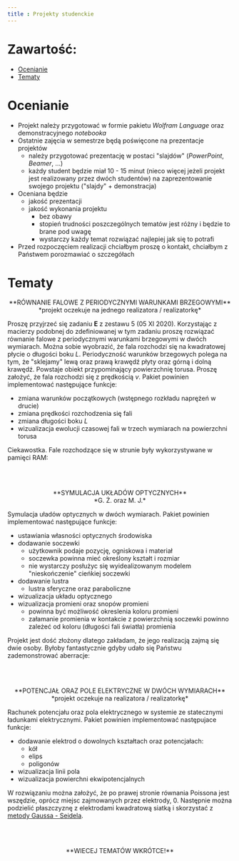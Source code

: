 ```yaml
---
title : Projekty studenckie
---
```


<!--BEGIN_HTML
<center>
<video controls autoplay muted loop width = 50%>
<source src = ./start/pl/010_Nauczanie/007_Narzędzia_Obliczeniowe_Fizyki_(lab_komputerowe,_zima_2020-2021)/015_Projekty_studenckie/all.mp4 type = "video/mp4">
</video>
</center>
END_HTML-->




# Zawartość:

* [Ocenianie](#ocenianie)
* [Tematy](#tematy)



# Ocenianie

- Projekt należy przygotować w formie pakietu *Wolfram Language*
  oraz demonstracyjnego *notebooka*
- Ostatnie zajęcia w semestrze będą poświęcone na prezentacje projektów
  - należy przygotować prezentację w postaci "slajdów" (*PowerPoint*, *Beamer*, ...)
  - każdy student będzie miał $10$ - $15$ minut (nieco więcej jeżeli projekt jest realizowany przez dwóch studentów) 
    na zaprezentowanie swojego projektu ("slajdy" + demonstracja)
- Oceniana będzie
  - jakość prezentacji
  - jakość wykonania projektu
    - bez obawy
    - stopień trudności poszczególnych tematów jest różny i będzie to brane pod uwagę
    - wystarczy każdy temat rozwiązać najlepiej jak się to potrafi
- Przed rozpoczęciem realizacji chciałbym proszę o kontakt, chciałbym z Państwem porozmawiać o szczegółach


# Tematy

<center>
**RÓWNANIE FALOWE Z PERIODYCZNYMI WARUNKAMI BRZEGOWYMI**
</center>

<center>
*projekt oczekuje na jednego realizatora / realizatorkę*
</center>

Proszę przyjrzeć się zadaniu **E** z zestawu $5$ (05 XI 2020). Korzystając z macierzy
podobnej do zdefiniowanej w tym zadaniu proszę rozwiązać równanie falowe z periodycznymi
warunkami brzegowymi w dwóch wymiarach. Można sobie wyobrazić, że fala rozchodzi się 
na kwadratowej płycie o długości boku $L$. Periodyczność warunków brzegowych polega na tym,
że "sklejamy" lewą oraz prawą krawędź płyty oraz górną i dolną krawędź. Powstaje obiekt
przypominający powierzchnię torusa. 
Proszę założyć, że fala rozchodzi się z prędkością
$v$. Pakiet powinien implementować następujące funkcje:

- zmiana warunków początkowych (wstępnego rozkładu naprężeń w drucie)
- zmiana prędkości rozchodzenia się fali
- zmiana długości boku $L$
- wizualizacja ewolucji czasowej fali w trzech wymiarach na powierzchni torusa

Ciekawostka. Fale rozchodzące się w strunie były wykorzystywane w pamięci RAM:

<!--BEGIN_HTML
<div>
  <div style="position:relative;padding-top:28.13%;">
	<iframe 
	   style="position:absolute;top:0;left:25%;width:50%;height:100%;" 
	   src="https://www.youtube.com/embed/2BIx2x-Q2fE" 
	   frameborder="0" 
	   allow="accelerometer; autoplay; clipboard-write; encrypted-media; gyroscope; picture-in-picture" 
	   allowfullscreen>
	</iframe>
  </div>
</div>
END_HTML-->

<br/><br/>

<center>
**SYMULACJA UKŁADÓW OPTYCZNYCH**
</center>

<center>
*G. Ż. oraz M. J.*
</center>

Symulacja uładów optycznych w dwóch wymiarach.
Pakiet powinien implementować następujące funkcje:

- ustawiania własności optycznych środowiska
- dodawanie soczewki
  - użytkownik podaje pozycję, ogniskowa i materiał
  - soczewka powinna mieć określony kształt i rozmiar 
  - nie wystarczy posłużyc się wyidealizowanym modelem "nieskończenie" cieńkiej soczewki
- dodawanie lustra
  - lustra sferyczne oraz paraboliczne
- wizualizacja układu optycznego
- wizualizacja promieni oraz snopów promieni
  - powinna być możliwość okreslenia koloru promieni
  - załamanie promienia w kontakcie z powierzchnią soczewki powinno zależeć od 
    koloru (długości fali światła) promienia

Projekt jest dość złożony dlatego zakładam, że jego realizacją zajmą się dwie osoby.
Byłoby fantastycznie gdyby udało się Państwu zademonstrować aberracje:

<!--BEGIN_HTML
<div>
  <div style="position:relative;padding-top:28.13%;">
	<iframe 
	   style="position:absolute;top:0;left:25%;width:50%;height:100%;" 
	   src="https://www.youtube.com/embed/EL9J3Km6wxI" 
	   frameborder="0" 
	   allow="accelerometer; autoplay; clipboard-write; encrypted-media; gyroscope; picture-in-picture" 
	   allowfullscreen>
	</iframe>
  </div>
</div>
END_HTML-->

<br/><br/>

<center>
**POTENCJAŁ ORAZ POLE ELEKTRYCZNE W DWÓCH WYMIARACH**
</center>

<center>
*projekt oczekuje na realizatora / realizatorkę*
</center>

Rachunek potencjału oraz pola elektrycznego w systemie
ze statecznymi ładunkami elektrycznymi. Pakiet powinien 
implementować następujace funkcje:

- dodawanie elektrod o dowolnych kształtach oraz potencjałach:
  - kół
  - elips
  - poligonów
- wizualizacja linii pola
- wizualizacja powierchni ekwipotencjalnych

W rozwiązaniu można założyć, że po prawej stronie równania Poissona jest 
wszędzie, oprócz miejsc zajmowanych przez elektrody, $0$. Następnie
można podzielić płaszczyznę z elektrodami kwadratową siatką i skorzystać
z [metody Gaussa - Seidela](https://en.wikipedia.org/wiki/Gauss%E2%80%93Seidel_method).

<!--BEGIN_HTML
<div>
  <div style="position:relative;padding-top:28.13%;">
	<iframe 
	   style="position:absolute;top:0;left:25%;width:50%;height:100%;" 
	   src="https://www.youtube.com/embed/QpVxj3XrLgk"
	   frameborder="0" 
	   allow="accelerometer; autoplay; clipboard-write; encrypted-media; gyroscope; picture-in-picture" 
	   allowfullscreen>
	</iframe>
  </div>
</div>
END_HTML-->


<br/><br/>

<center>
**WIECEJ TEMATÓW WKRÓTCE!**
</center>



